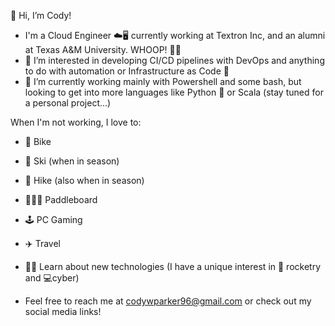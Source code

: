 👋 Hi, I’m Cody!

- I'm a Cloud Engineer ☁️🖥️ currently working at Textron Inc, and an alumni at Texas A&M University. WHOOP! 👍🏽
- 👀 I’m interested in developing CI/CD pipelines with DevOps and anything to do with automation or Infrastructure as Code 🤖
- 🌱 I’m currently working mainly with Powershell and some bash, but looking to get into more languages like Python 🐍 or Scala  (stay tuned for a personal project...)

When I'm not working, I love to:
- 🚴 Bike
- 🎿 Ski (when in season)
- 🥾 Hike (also when in season)
- 🚣🏿‍♀️ Paddleboard
- 🕹️ PC Gaming
- ✈️ Travel
- 👨‍💻 Learn about new technologies (I have a unique interest in 🚀 rocketry and 💻cyber)

- Feel free to reach me at codywparker96@gmail.com or check out my social media links!



